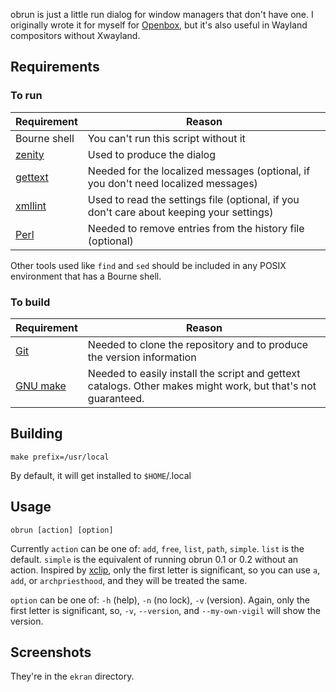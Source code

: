 obrun is just a little run dialog for window managers that don't have one.  I originally wrote it for myself for [Openbox](http://openbox.org/), but it's also useful in Wayland compositors without Xwayland.

## Requirements

[gettext]: https://www.gnu.org/software/gettext/
[Git]: https://git-scm.com/
[GNU Make]: https://www.gnu.org/software/make/
[Perl]: https://www.perl.org/
[xmllint]: http://xmlsoft.org/
[zenity]: https://wiki.gnome.org/Projects/Zenity

### To run

Requirement  | Reason
-------------|-----------------------------------------------------------------
Bourne shell | You can't run this script without it
[zenity]     | Used to produce the dialog
[gettext]    | Needed for the localized messages (optional, if you don't need localized messages)
[xmllint]    | Used to read the settings file (optional, if you don't care about keeping your settings)
[Perl]       | Needed to remove entries from the history file (optional)

Other tools used like `find` and `sed` should be included in any POSIX environment that has a Bourne shell.

### To build

Requirement  | Reason
-------------|-----------------------------------------------------------------
[Git]        | Needed to clone the repository and to produce the version information
[GNU make]   | Needed to easily install the script and gettext catalogs. Other makes might work, but that's not guaranteed.

## Building

`make prefix=/usr/local`

By default, it will get installed to `$HOME`/.local

## Usage

`obrun [action] [option]`

Currently `action` can be one of: `add`, `free`, `list`, `path`, `simple`.  `list` is the default. `simple` is the equivalent of running obrun 0.1 or 0.2 without an action.  Inspired by [xclip](https://github.com/astrand/xclip/), only the first letter is significant, so you can use `a`, `add`, or `archpriesthood`, and they will be treated the same.

`option` can be one of: `-h` (help), `-n` (no lock), `-v` (version).  Again, only the first letter is significant, so, `-v`, `--version`, and `--my-own-vigil` will show the version.

## Screenshots

They're in the `ekran` directory.

